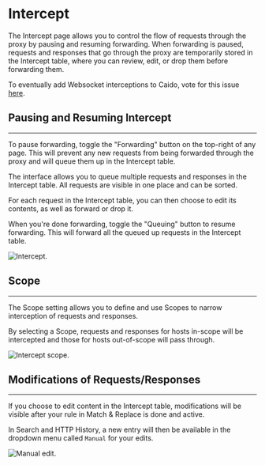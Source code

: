 # Intercept

The Intercept page allows you to control the flow of requests through the proxy by pausing and resuming forwarding. When forwarding is paused, requests and responses that go through the proxy are temporarily stored in the Intercept table, where you can review, edit, or drop them before forwarding them.

To eventually add Websocket interceptions to Caido, vote for this issue [here](https://github.com/caido/caido/issues/568).

## Pausing and Resuming Intercept

---

To pause forwarding, toggle the "Forwarding" button on the top-right of any page. This will prevent any new requests from being forwarded through the proxy and will queue them up in the Intercept table.

The interface allows you to queue multiple requests and responses in the Intercept table. All requests are visible in one place and can be sorted.

For each request in the Intercept table, you can then choose to edit its contents, as well as forward or drop it.

When you're done forwarding, toggle the "Queuing" button to resume forwarding. This will forward all the queued up requests in the Intercept table.

<img alt="Intercept." src="/_images/intercept1.png"/>

## Scope

---

The Scope setting allows you to define and use Scopes to narrow interception of requests and responses.  

By selecting a Scope, requests and responses for hosts in-scope will be intercepted and those for hosts out-of-scope will pass through.

<img alt="Intercept scope." src="/_images/intercept_scope.png"/>

## Modifications of Requests/Responses

---

If you choose to edit content in the Intercept table, modifications will be visible after your rule in Match & Replace is done and active.

In Search and HTTP History, a new entry will then be available in the dropdown menu called `Manual` for your edits.

<img alt="Manual edit." src="/_images/manual_edit.png" center/>
